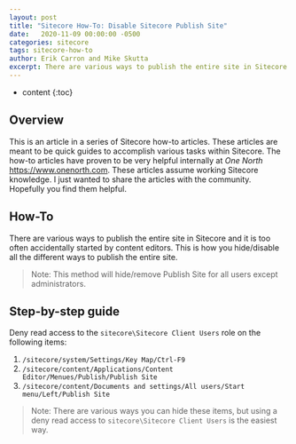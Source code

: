 ```yaml
---
layout: post
title: "Sitecore How-To: Disable Sitecore Publish Site"
date:   2020-11-09 00:00:00 -0500
categories: sitecore
tags: sitecore-how-to
author: Erik Carron and Mike Skutta
excerpt: There are various ways to publish the entire site in Sitecore and it is too often accidentally started by content editors. This is how you hide/disable all the different ways to publish the entire site.
---
```


* content
{:toc}

## Overview

This is an article in a series of Sitecore how-to articles. These articles are meant to be quick guides to accomplish various tasks within Sitecore. The how-to articles have proven to be very helpful internally at *One North* https://www.onenorth.com.  These articles assume working Sitecore knowledge. I just wanted to share the articles with the community. Hopefully you find them helpful.

## How-To

There are various ways to publish the entire site in Sitecore and it is too often accidentally started by content editors. This is how you hide/disable all the different ways to publish the entire site.

> Note: This method will hide/remove Publish Site for all users except administrators.

## Step-by-step guide

Deny read access to the `sitecore\Sitecore Client Users` role on the following items:

1. `/sitecore/system/Settings/Key Map/Ctrl-F9`
1. `/sitecore/content/Applications/Content Editor/Menues/Publish/Publish Site`
1. `/sitecore/content/Documents and settings/All users/Start menu/Left/Publish Site`

> Note: There are various ways you can hide these items, but using a deny read access to `sitecore\Sitecore Client Users` is the easiest way.